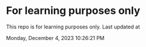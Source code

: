 # For learning purposes only
This repo is for learning purposes only.
Last updated at

Monday, December 4, 2023 10:26:21 PM

